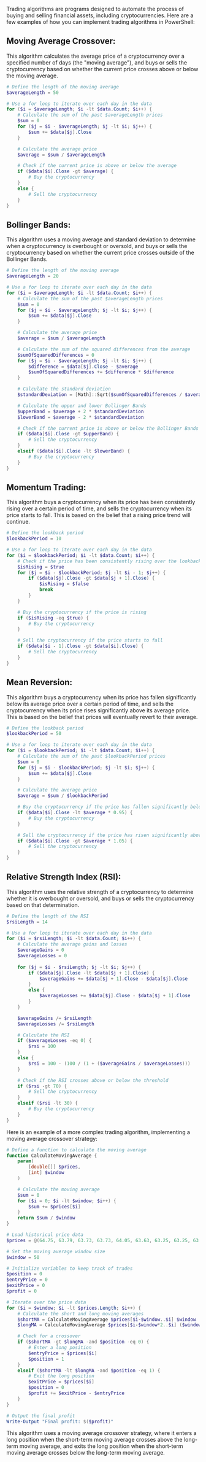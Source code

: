 Trading algorithms are programs designed to automate the process of buying and selling financial assets, including cryptocurrencies.
Here are a few examples of how you can implement trading algorithms in PowerShell:

## Moving Average Crossover:

This algorithm calculates the average price of a cryptocurrency over a specified number of days (the "moving average"),
and buys or sells the cryptocurrency based on whether the current price crosses above or below the moving average.

```powershell
# Define the length of the moving average
$averageLength = 50

# Use a for loop to iterate over each day in the data
for ($i = $averageLength; $i -lt $data.Count; $i++) {
    # Calculate the sum of the past $averageLength prices
    $sum = 0
    for ($j = $i - $averageLength; $j -lt $i; $j++) {
        $sum += $data[$j].Close
    }

    # Calculate the average price
    $average = $sum / $averageLength

    # Check if the current price is above or below the average
    if ($data[$i].Close -gt $average) {
        # Buy the cryptocurrency
    }
    else {
        # Sell the cryptocurrency
    }
}
```

## Bollinger Bands:

This algorithm uses a moving average and standard deviation to determine when a cryptocurrency is overbought or oversold,
and buys or sells the cryptocurrency based on whether the current price crosses outside of the Bollinger Bands.

```powershell
# Define the length of the moving average
$averageLength = 20

# Use a for loop to iterate over each day in the data
for ($i = $averageLength; $i -lt $data.Count; $i++) {
    # Calculate the sum of the past $averageLength prices
    $sum = 0
    for ($j = $i - $averageLength; $j -lt $i; $j++) {
        $sum += $data[$j].Close
    }

    # Calculate the average price
    $average = $sum / $averageLength

    # Calculate the sum of the squared differences from the average
    $sumOfSquaredDifferences = 0
    for ($j = $i - $averageLength; $j -lt $i; $j++) {
        $difference = $data[$j].Close - $average
        $sumOfSquaredDifferences += $difference * $difference
    }

    # Calculate the standard deviation
    $standardDeviation = [Math]::Sqrt($sumOfSquaredDifferences / $averageLength)

    # Calculate the upper and lower Bollinger Bands
    $upperBand = $average + 2 * $standardDeviation
    $lowerBand = $average - 2 * $standardDeviation

    # Check if the current price is above or below the Bollinger Bands
    if ($data[$i].Close -gt $upperBand) {
        # Sell the cryptocurrency
    }
    elseif ($data[$i].Close -lt $lowerBand) {
        # Buy the cryptocurrency
    }
}
```

## Momentum Trading:

This algorithm buys a cryptocurrency when its price has been consistently rising over a certain period of time,
and sells the cryptocurrency when its price starts to fall. This is based on the belief that a rising price trend will continue.

```powershell
# Define the lookback period
$lookbackPeriod = 10

# Use a for loop to iterate over each day in the data
for ($i = $lookbackPeriod; $i -lt $data.Count; $i++) {
    # Check if the price has been consistently rising over the lookback period
    $isRising = $true
    for ($j = $i - $lookbackPeriod; $j -lt $i - 1; $j++) {
        if ($data[$j].Close -gt $data[$j + 1].Close) {
            $isRising = $false
            break
        }
    }

    # Buy the cryptocurrency if the price is rising
    if ($isRising -eq $true) {
        # Buy the cryptocurrency
    }

    # Sell the cryptocurrency if the price starts to fall
    if ($data[$i - 1].Close -gt $data[$i].Close) {
        # Sell the cryptocurrency
    }
}
```

## Mean Reversion:

This algorithm buys a cryptocurrency when its price has fallen significantly below its average price
over a certain period of time, and sells the cryptocurrency when its price rises significantly above its average price.
This is based on the belief that prices will eventually revert to their average.

```powershell
# Define the lookback period
$lookbackPeriod = 50

# Use a for loop to iterate over each day in the data
for ($i = $lookbackPeriod; $i -lt $data.Count; $i++) {
    # Calculate the sum of the past $lookbackPeriod prices
    $sum = 0
    for ($j = $i - $lookbackPeriod; $j -lt $i; $j++) {
        $sum += $data[$j].Close
    }

    # Calculate the average price
    $average = $sum / $lookbackPeriod

    # Buy the cryptocurrency if the price has fallen significantly below the average
    if ($data[$i].Close -lt $average * 0.95) {
        # Buy the cryptocurrency
    }

    # Sell the cryptocurrency if the price has risen significantly above the average
    if ($data[$i].Close -gt $average * 1.05) {
        # Sell the cryptocurrency
    }
}
```

## Relative Strength Index (RSI):

This algorithm uses the relative strength of a cryptocurrency to determine whether it is overbought or oversold,
and buys or sells the cryptocurrency based on that determination.

```powershell
# Define the length of the RSI
$rsiLength = 14

# Use a for loop to iterate over each day in the data
for ($i = $rsiLength; $i -lt $data.Count; $i++) {
    # Calculate the average gains and losses
    $averageGains = 0
    $averageLosses = 0
    
    for ($j = $i - $rsiLength; $j -lt $i; $j++) {
        if ($data[$j].Close -lt $data[$j + 1].Close) {
            $averageGains += $data[$j + 1].Close - $data[$j].Close
        }
        else {
            $averageLosses += $data[$j].Close - $data[$j + 1].Close
        }
    }

    $averageGains /= $rsiLength
    $averageLosses /= $rsiLength

    # Calculate the RSI
    if ($averageLosses -eq 0) {
        $rsi = 100
    }
    else {
        $rsi = 100 - (100 / (1 + ($averageGains / $averageLosses)))
    }

    # Check if the RSI crosses above or below the threshold
    if ($rsi -gt 70) {
        # Sell the cryptocurrency
    }
    elseif ($rsi -lt 30) {
        # Buy the cryptocurrency
    }
}
```

Here is an example of a more complex trading algorithm, implementing a moving average crossover strategy:

```powershell
# Define a function to calculate the moving average
function CalculateMovingAverage {
    param(
        [double[]] $prices,
        [int] $window
    )

    # Calculate the moving average
    $sum = 0
    for ($i = 0; $i -lt $window; $i++) {
        $sum += $prices[$i]
    }
    return $sum / $window
}

# Load historical price data
$prices = @(64.75, 63.79, 63.73, 63.73, 64.05, 63.63, 63.25, 63.25, 63.13, 63.13, 62.76, 62.6, 62.6, 63.08, 63.72, 64.86, 65.34, 65.34, 65.34, 66.47, 66.98, 67.46, 68.1, 68.1, 68.1, 68.1, 68.9, 68.9, 68.99, 68.99, 68.99, 69.42, 69.42, 69.42, 69.9, 69.9, 69.9, 69.9, 70.33, 70.33, 70.33, 70.71, 70.71, 70.71, 70.71, 71.1, 71.1, 71.1, 71.1, 71.1, 71.34, 71.34, 71.34, 71.34, 71.34, 71.83, 72.07, 72.07, 72.07, 72.07, 72.07, 72.49, 72.75, 72.75, 72.75, 72.75, 72.75, 72.99, 72.99, 72.99, 72.99, 72.99, 73)

# Set the moving average window size
$window = 50

# Initialize variables to keep track of trades
$position = 0
$entryPrice = 0
$exitPrice = 0
$profit = 0

# Iterate over the price data
for ($i = $window; $i -lt $prices.Length; $i++) {
    # Calculate the short and long moving averages
    $shortMA = CalculateMovingAverage $prices[$i-$window..$i] $window
    $longMA = CalculateMovingAverage $prices[$i-$window*2..$i] ($window * 2)

    # Check for a crossover
    if ($shortMA -gt $longMA -and $position -eq 0) {
        # Enter a long position
        $entryPrice = $prices[$i]
        $position = 1
    }
    elseif ($shortMA -lt $longMA -and $position -eq 1) {
        # Exit the long position
        $exitPrice = $prices[$i]
        $position = 0
        $profit += $exitPrice - $entryPrice
    }
}

# Output the final profit
Write-Output "Final profit: $($profit)"
```

This algorithm uses a moving average crossover strategy, where it enters a long position when the short-term moving 
average crosses above the long-term moving average, and exits the long position when the short-term moving average 
crosses below the long-term moving average.

